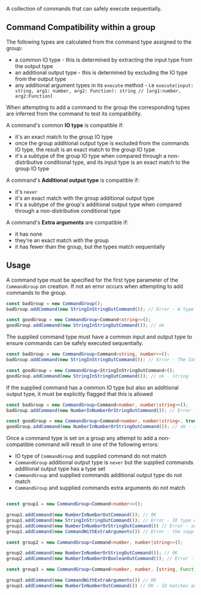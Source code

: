 A collection of commands that can safely execute sequentially.

## Command Compatibility within a group

The following types are calculated from the command type assigned to the group:

- a common IO type - this is determined by extracting the input type from the output type
- an additional output type - this is determined by excluding the IO type from the output type
- any additional argument types in its `execute` method - i.e `execute(input: string, arg1: number, arg2: Function): string // [arg1:number, arg2:Function]`


When attempting to add a command to the group the corresponding types are inferred from the command to test its compatibility.


A command's common **IO type** is compatible if:

- it's an exact match to the group IO type
- once the group additional output type is excluded from the commands IO type, the result is an exact match to the group IO type
- it's a subtype of the group IO type when compared through a non-distributive conditional type, and its input type is an exact match to the group IO type

A command's **Additional output type** is compatible if:

- it's `never`
- it's an exact match with the group additional output type
- it's a subtype of the group's additional output type when compared through a non-distributive conditional type

A command's **Extra arguments** are compatible if:

- it has none
- they're an exact match with the group
- it has fewer than the group, but the types match sequentially



## Usage

A command type must be specified for the first type parameter of the `CommandGroup` on creation. If not an error occurs when attempting to add commands to the group.


```ts
const badGroup = new CommandGroup();
badGroup.addCommand(new StringInStringOutCommand()); // Error - A type is required for the CommandGroup CommandType type variable

const goodGroup = new CommandGroup<Command<string>>();
goodGroup.addCommand(new StringInStringOutCommand()); // ok
```

The supplied command type must have a common input and output type to ensure commands can be safely executed sequentially.


```ts
const badGroup = new CommandGroup<Command<string, number>>();
badGroup.addCommand(new StringInStringOutCommand()); // Error - The CommandGroup CommandType type variable has an Input and Output type mismatch

const goodGroup = new CommandGroup<StringInStringOutCommand>();
goodGroup.addCommand(new StringInStringOutCommand()); // ok - string
```

If the supplied command has a common IO type but also an additional output type, it must be explicitly flagged that this is allowed 


```ts
const badGroup = new CommandGroup<Command<number, number|string>>();
badGroup.addCommand(new NumberInNumberOrStringOutCommand()); // Error - The CommandGroup CommandType has an additional output type, but the AllowNonMatchingOutputType type parameter was not explicitly set to true

const goodGroup = new CommandGroup<Command<number, number|string>, true>();
goodGroup.addCommand(new NumberInNumberOrStringOutCommand()); // ok - string | number

```

Once a command type is set on a group any attempt to add a non-compatible command will result in one of the following errors:

- IO type of `CommandGroup` and supplied command do not match
- `CommandGroup` additional output type is `never` but the supplied commands additional output type has a type set
- `CommandGroup` and supplied commands additional output type do not match
- `CommandGroup` and supplied commands extra arguments do not match



```ts

const group1 = new CommandGroup<Command<number>>();

group1.addCommand(new NumberInNumberOutCommand()); // OK
group1.addCommand(new StringInStringOutCommand()); // Error - IO type of CommandGroup and supplied commands do not match
group1.addCommand(new NumberInNumberOrStringOutCommand()) // Error - additional output type is `never` but the supplied commands additional output type has a type set
group1.addCommand(new CommandWithExtraArguments()) // Error - the supplied commands extra arguments do not match

const group2 = new CommandGroup<Command<number, number|string>>();

group2.addCommand(new NumberInNumberOrStringOutCommand()); // OK
group2.addCommand(new NumberInNumberOrBooleanOutCommand()); // Error - supplied commands additional output type do not match

const group3 = new CommandGroup<Command<number, number, [string, Function]>>();

group3.addCommand(new CommandWithExtraArguments()) // OK
group3.addCommand(new NumberInNumberOutCommand()) // OK - IO matches and has no extra args
```

